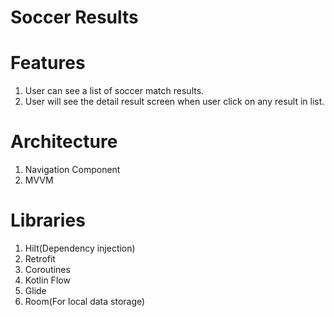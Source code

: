 # Soccer Results

# Features

1. User can see a list of soccer match results.
2. User will see the detail result screen when user click on any result in list.

# Architecture

1. Navigation Component
2. MVVM

# Libraries

1. Hilt(Dependency injection)
2. Retrofit
3. Coroutines
4. Kotlin Flow
4. Glide
5. Room(For local data storage)